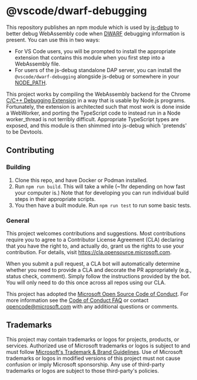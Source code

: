 # @vscode/dwarf-debugging

This repository publishes an npm module which is used by [js-debug](https://github.com/microsoft/vscode-js-debug) to better debug WebAssembly code when [DWARF](https://dwarfstd.org/) debugging information is present. You can use this in two ways:

- For VS Code users, you will be prompted to install the appropriate extension that contains this module when you first step into a WebAssembly file.
- For users of the js-debug standalone DAP server, you can install the `@vscode/dwarf-debugging` alongside js-debug or somewhere in your [NODE_PATH](https://nodejs.org/api/modules.html#loading-from-the-global-folders).

This project works by compiling the WebAssembly backend for the Chrome [C/C++ Debugging Extension](https://github.com/ChromeDevTools/devtools-frontend/tree/main/extensions/cxx_debugging) in a way that is usable by Node.js programs. Fortunately, the extension is architected such that most work is done inside a WebWorker, and porting the TypeScript code to instead run in a Node worker_thread is not terribly difficult. Appropriate TypeScript types are exposed, and this module is then shimmed into js-debug which 'pretends' to be Devtools.

## Contributing

### Building

1. Clone this repo, and have Docker or Podman installed.
2. Run `npm run build`. This will take a while (~1hr depending on how fast your computer is.) Note that for developing you can run individual build steps in their appropriate scripts.
3. You then have a built module. Run `npm run test` to run some basic tests.

### General

This project welcomes contributions and suggestions. Most contributions require you to agree to a
Contributor License Agreement (CLA) declaring that you have the right to, and actually do, grant us
the rights to use your contribution. For details, visit https://cla.opensource.microsoft.com.

When you submit a pull request, a CLA bot will automatically determine whether you need to provide
a CLA and decorate the PR appropriately (e.g., status check, comment). Simply follow the instructions
provided by the bot. You will only need to do this once across all repos using our CLA.

This project has adopted the [Microsoft Open Source Code of Conduct](https://opensource.microsoft.com/codeofconduct/).
For more information see the [Code of Conduct FAQ](https://opensource.microsoft.com/codeofconduct/faq/) or
contact [opencode@microsoft.com](mailto:opencode@microsoft.com) with any additional questions or comments.

## Trademarks

This project may contain trademarks or logos for projects, products, or services. Authorized use of Microsoft
trademarks or logos is subject to and must follow
[Microsoft's Trademark & Brand Guidelines](https://www.microsoft.com/en-us/legal/intellectualproperty/trademarks/usage/general).
Use of Microsoft trademarks or logos in modified versions of this project must not cause confusion or imply Microsoft sponsorship.
Any use of third-party trademarks or logos are subject to those third-party's policies.
